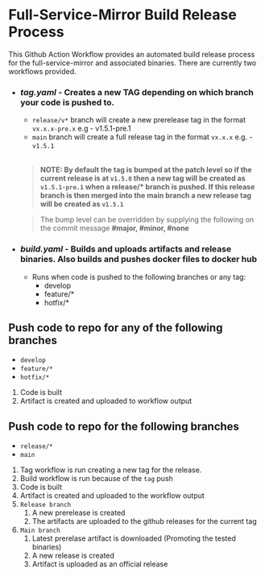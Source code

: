 # Full-Service-Mirror Build Release Process

This Github Action Workflow provides an automated build release process for the full-service-mirror and associated binaries. There are currently two workflows provided.

- ### _tag.yaml_ - Creates a new TAG depending on which branch your code is pushed to.

  - `release/v*` branch will create a new prerelease tag in the format `vx.x.x-pre.x` e.g - v1.5.1-pre.1
  - `main` branch will create a full release tag in the format `vx.x.x` e.g. - `v1.5.1`

  <br/>

  > **NOTE: By default the tag is bumped at the patch level so if the current release is at `v1.5.0` then a new tag will be created as `v1.5.1-pre.1` when a release/\* branch is pushed. If this release branch is then merged into the main branch a new release tag will be created as `v1.5.1`**

  > The bump level can be overridden by supplying the following on the commit message **#major, #minor, #none**

- ### _build.yaml_ - Builds and uploads artifacts and release binaries. Also builds and pushes docker files to docker hub
  - Runs when code is pushed to the following branches or any tag:
    - develop
    - feature/\*
    - hotfix/\*

## Push code to repo for any of the following branches

- `develop`
- `feature/*`
- `hotfix/*`

1. Code is built
1. Artifact is created and uploaded to workflow output

## Push code to repo for the following branches

- `release/*`
- `main`

1. Tag workflow is run creating a new tag for the release.
1. Build workflow is run because of the `tag` push
1. Code is built
1. Artifact is created and uploaded to the workflow output
1. `Release branch`
   1. A new prerelease is created
   1. The artifacts are uploaded to the github releases for the current tag
1. `Main branch`
   1. Latest prerelase artifact is downloaded (Promoting the tested binaries)
   1. A new release is created
   1. Artifact is uploaded as an official release
